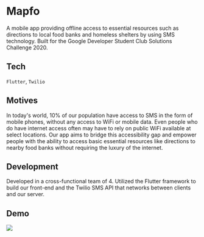 # Mapfo

A mobile app providing offline access to essential resources such as directions to local food banks and homeless shelters by using SMS technology. Built for the Google Developer Student Club Solutions Challenge 2020.

## Tech

`Flutter`, `Twilio`

## Motives
In today's world, 10% of our population have access to SMS in the form of mobile phones, without any access to WiFi or mobile data. Even people who do have internet access often may have to rely on public WiFi available at select locations. Our app aims to bridge this accessibility gap and empower people with the ability to access basic essential resources like directions to nearby food banks without requiring the luxury of the internet.

## Development

Developed in a cross-functional team of 4. Utilized the Flutter framework to build our front-end and the Twilio SMS API that networks between clients and our server.

## Demo

![](https://i.imgur.com/VKfPuJj.png)

